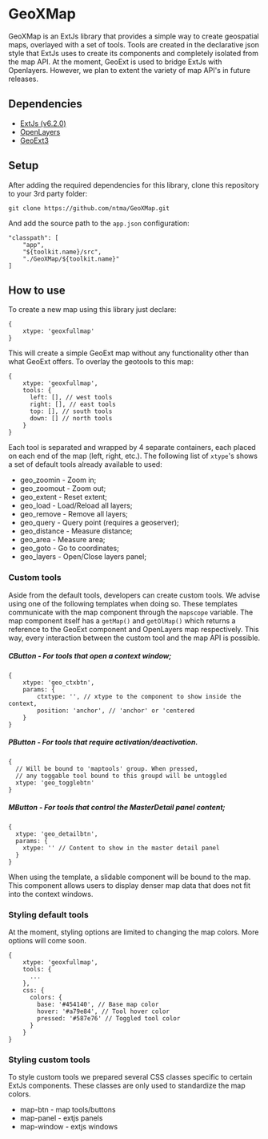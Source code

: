 # GeoXMap

GeoXMap is an ExtJs library that provides a simple way to create geospatial maps, overlayed with a set of tools.
Tools are created in the declarative json style that ExtJs uses to create its components and completely isolated from 
the map API. At the moment, GeoExt is used to bridge ExtJs with Openlayers. However, we plan to extent the variety of 
map API's in future releases.

## Dependencies

- [ExtJs (v6.2.0)]()
- [OpenLayers](https://openlayers.org/download/) 
- [GeoExt3](https://github.com/geoext/geoext3) 

## Setup

After adding the required dependencies for this library, clone this repository to your 3rd party folder:

```
git clone https://github.com/ntma/GeoXMap.git
```

And add the source path to the `app.json` configuration:

```
"classpath": [
    "app",
    "${toolkit.name}/src",
    "./GeoXMap/${toolkit.name}"
]
```

## How to use

To create a new map using this library just declare:
```
{
    xtype: 'geoxfullmap'
}
```

This will create a simple GeoExt map without any functionality other than what GeoExt offers.
To overlay the geotools to this map: 
```
{
    xtype: 'geoxfullmap',
    tools: {
      left: [], // west tools
      right: [], // east tools
      top: [], // south tools
      down: [] // north tools
    }
}
```

Each tool is separated and wrapped by 4 separate containers, each placed on each end of the map (left, right, etc.). 
The following list of `xtype`'s shows a set of default tools already available to used:

- geo_zoomin - Zoom in;
- geo_zoomout - Zoom out;
- geo_extent - Reset extent;
- geo_load - Load/Reload all layers;
- geo_remove - Remove all layers;
- geo_query - Query point (requires a geoserver);
- geo_distance - Measure distance;
- geo_area - Measure area;
- geo_goto - Go to coordinates;
- geo_layers - Open/Close layers panel;

### Custom tools 

Aside from the default tools, developers can create custom tools. We advise using one of the following templates 
when doing so. These templates communicate with the map component through the `mapscope` variable. The map component itself 
has a `getMap()` and `getOlMap()` which returns a reference to the GeoExt component and OpenLayers map respectively. This 
way, every interaction between the custom tool and the map API is possible.

##### CButton - For tools that open a context window;
```
{
    xtype: 'geo_ctxbtn',
    params: {
        ctxtype: '', // xtype to the component to show inside the context,
        position: 'anchor', // 'anchor' or 'centered
    }
}
```
##### PButton - For tools that require activation/deactivation.
```
{
  // Will be bound to 'maptools' group. When pressed,
  // any toggable tool bound to this groupd will be untoggled
  xtype: 'geo_togglebtn'
}
```

##### MButton - For tools that control the MasterDetail panel content;
```
{
  xtype: 'geo_detailbtn',
  params: {
    xtype: '' // Content to show in the master detail panel
  }
}
```

When using the template, a slidable component will be bound to the map. This component allows users to display 
denser map data that does not fit into the context windows. 


### Styling default tools

At the moment, styling options are limited to changing the map colors. More options will come soon.

```
{
    xtype: 'geoxfullmap',
    tools: {
      ...
    },
    css: {
      colors: {
        base: '#454140', // Base map color
        hover: '#a79e84', // Tool hover color
        pressed: '#587e76' // Toggled tool color
      }
    }
}
```

### Styling custom tools

To style custom tools we prepared several CSS classes specific to certain ExtJs components. These classes are only used
to standardize the map colors.

- map-btn - map tools/buttons
- map-panel - extjs panels 
- map-window - extjs windows
